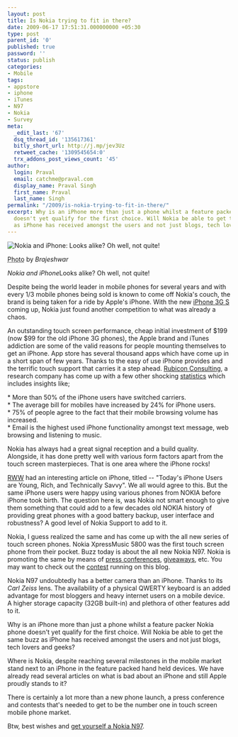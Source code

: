 ```yaml
---
layout: post
title: Is Nokia trying to fit in there?
date: 2009-06-17 17:51:31.000000000 +05:30
type: post
parent_id: '0'
published: true
password: ''
status: publish
categories:
- Mobile
tags:
- appstore
- iphone
- iTunes
- N97
- Nokia
- Survey
meta:
  _edit_last: '67'
  dsq_thread_id: '135617361'
  bitly_short_url: http://j.mp/jev3Uz
  retweet_cache: '1309545654:0'
  trx_addons_post_views_count: '45'
author:
  login: Praval
  email: catchme@praval.com
  display_name: Praval Singh
  first_name: Praval
  last_name: Singh
permalink: "/2009/is-nokia-trying-to-fit-in-there/"
excerpt: Why is an iPhone more than just a phone whilst a feature packer Nokia phone
  doesn't yet qualify for the first choice. Will Nokia be able to get the same buzz
  as iPhone has received amongst the users and not just blogs, tech lovers and geeks?
---
```

<div class="figure"><img src="/static/2009/06/iphone-nokia-n97.jpg" alt="Nokia and iPhone: Looks alike? Oh well, not quite!" />
<p class="credit"><abbr class="type" title="Photograph">Photo</abbr> by <cite>Brajeshwar</cite></p>
<p class="caption"><em class="title">Nokia and iPhone</em>Looks alike? Oh well, not quite!</p>
</div>
<p>Despite being the world leader in mobile phones for several years and with every 1/3 mobile phones being sold is known to come off Nokia's couch, the brand is being taken for a ride by Apple's iPhone. With the new <a href="http://www.apple.com/iphone/">iPhone 3G S</a> coming up, Nokia just found another competition to what was already a chaos.</p>
<p>An outstanding touch screen performance, cheap initial investment of $199 (now $99 for the old iPhone 3G phones), the Apple brand and iTunes addiction are some of the valid reasons for people mounting themselves to get an iPhone. App store has several thousand apps which have come up in a short span of few years. Thanks to the easy of use iPhone provides and the terrific touch support that carries it a step ahead. <a href="http://rubiconconsulting.com/">Rubicon Consulting</a>, a research company has come up with a few other shocking <a href="http://rubiconconsulting.com/insight/whitepapers/2008/04/the-apple-iphone-is-easily.html">statistics</a> which includes insights like;</p>
<p>* More than 50% of the iPhone users have switched carriers.<br />
* The average bill for mobiles have increased by 24% for iPhone users.<br />
* 75% of people agree to the fact that their mobile browsing volume has increased.<br />
* Email is the highest used iPhone functionality amongst text message, web browsing and listening to music.</p>
<p>Nokia has always had a great signal reception and a build quality. Alongside, it has done pretty well with various form factors apart from the touch screen masterpieces. That is one area where the iPhone rocks!</p>
<p><a href="http://www.readwriteweb.com/archives/todays_iphone_users_are_young_rich_and_technically_savvy.php">RWW</a> had an interesting article on iPhone, titled -- "Today's iPhone Users are Young, Rich, and Technically Savvy". We all would agree to this. But the same iPhone users were happy using various phones from NOKIA before iPhone took birth. The question here is, was Nokia not smart enough to give them something that could add to a few decades old NOKIA history of providing great phones with a good battery backup, user interface and robustness? A good level of Nokia Support to add to it. </p>
<p>Nokia, I guess realized the same and has come up with the all new series of touch screen phones. Nokia XpressMusic 5800 was the first touch screen phone from their pocket. Buzz today is about the all new Nokia N97. Nokia is promoting the same by means of <a href="http://www.flickr.com/photos/brajeshwar/sets/72157619533608258/">press conferences</a>, <a href="http://www.searchforn.com/">giveaways</a>, etc. You may want to check out the <a href="http://brajeshwar.wpengine.com/2009/nokia-search-for-n/">contest</a> running on this blog.</p>
<p>Nokia N97 undoubtedly has a better camera than an iPhone. Thanks to its <em>Carl Zeiss</em> lens. The availability of a physical QWERTY keyboard is an added advantage for most bloggers and heavy internet users on a mobile device. A higher storage capacity (32GB built-in) and plethora of other features add to it.</p>
<p>Why is an iPhone more than just a phone whilst a feature packer Nokia phone doesn't yet qualify for the first choice. Will Nokia be able to get the same buzz as iPhone has received amongst the users and not just blogs, tech lovers and geeks?</p>
<p>Where is Nokia, despite reaching several milestones in the mobile market stand next to an iPhone in the feature packed hand held devices. We have already read several articles on what is bad about an iPhone and still Apple proudly stands to it?</p>
<p>There is certainly a lot more than a new phone launch, a press conference and contests that's needed to get to be the number one in touch screen mobile phone market.</p>
<p>Btw, best wishes and <a href="http://brajeshwar.wpengine.com/2009/nokia-search-for-n/">get yourself a Nokia N97</a>.</p>
